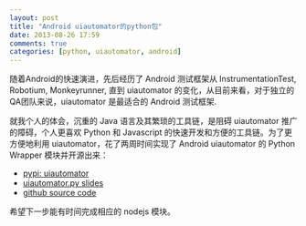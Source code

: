 ```yaml
---
layout: post
title: "Android uiautomator的python包"
date: 2013-08-26 17:59
comments: true
categories: [python, uiautomator, android]
---
```


随着Android的快速演进，先后经历了 Android 测试框架从 InstrumentationTest, Robotium, Monkeyrunner, 直到 uiautomator 的变化，从目前来看，对于独立的QA团队来说，uiautomator 是最适合的 Android 测试框架.

就我个人的体会，沉重的 Java 语言及其繁琐的工具链，是阻碍 uiautomator 推广的障碍，个人更喜欢 Python 和 Javascript 的快速开发和方便的工具链。为了更方便地利用 uiautomator，花了两周时间实现了 Android uiautomator 的 Python Wrapper 模块并开源出来：

- [pypi: uiautomator](https://pypi.python.org/pypi/uiautomator)
- [uiautomator.py slides](/slides/android-uiautomator-and-python/)
- [github source code](https://github.com/xiaocong/uiautomator)

希望下一步能有时间完成相应的 nodejs 模块。

